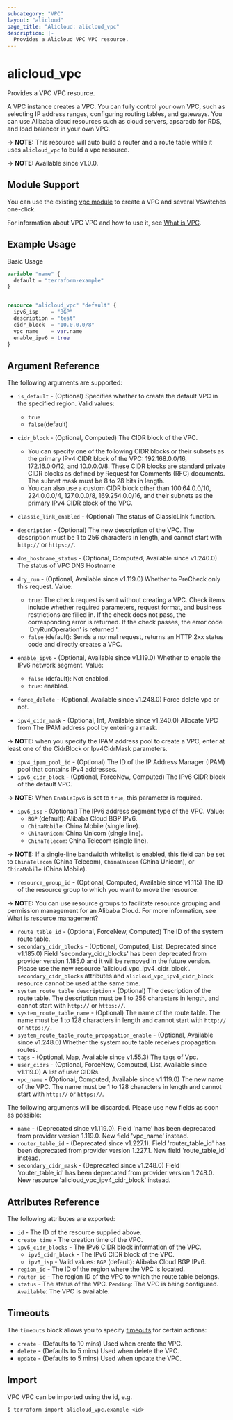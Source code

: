 ```yaml
---
subcategory: "VPC"
layout: "alicloud"
page_title: "Alicloud: alicloud_vpc"
description: |-
  Provides a Alicloud VPC VPC resource.
---
```


# alicloud_vpc

Provides a VPC VPC resource.

A VPC instance creates a VPC. You can fully control your own VPC, such as selecting IP address ranges, configuring routing tables, and gateways. You can use Alibaba cloud resources such as cloud servers, apsaradb for RDS, and load balancer in your own VPC. 

-> **NOTE:** This resource will auto build a router and a route table while it uses `alicloud_vpc` to build a vpc resource. 

-> **NOTE:** Available since v1.0.0.

## Module Support

You can use the existing [vpc module](https://registry.terraform.io/modules/alibaba/vpc/alicloud) 
to create a VPC and several VSwitches one-click.

For information about VPC VPC and how to use it, see [What is VPC](https://www.alibabacloud.com/help/en/virtual-private-cloud/latest/what-is-a-vpc).

## Example Usage

Basic Usage

```terraform
variable "name" {
  default = "terraform-example"
}


resource "alicloud_vpc" "default" {
  ipv6_isp    = "BGP"
  description = "test"
  cidr_block  = "10.0.0.0/8"
  vpc_name    = var.name
  enable_ipv6 = true
}
```

## Argument Reference

The following arguments are supported:
* `is_default` - (Optional) Specifies whether to create the default VPC in the specified region. Valid values:
  - `true`
  - `false`(default)

* `cidr_block` - (Optional, Computed) The CIDR block of the VPC.

  - You can specify one of the following CIDR blocks or their subsets as the primary IPv4 CIDR block of the VPC: 192.168.0.0/16, 172.16.0.0/12, and 10.0.0.0/8. These CIDR blocks are standard private CIDR blocks as defined by Request for Comments (RFC) documents. The subnet mask must be 8 to 28 bits in length.
  - You can also use a custom CIDR block other than 100.64.0.0/10, 224.0.0.0/4, 127.0.0.0/8, 169.254.0.0/16, and their subnets as the primary IPv4 CIDR block of the VPC.
* `classic_link_enabled` - (Optional) The status of ClassicLink function.
* `description` - (Optional) The new description of the VPC.
The description must be 1 to 256 characters in length, and cannot start with `http://` or `https://`.
* `dns_hostname_status` - (Optional, Computed, Available since v1.240.0) The status of VPC DNS Hostname
* `dry_run` - (Optional, Available since v1.119.0) Whether to PreCheck only this request. Value:
  - `true`: The check request is sent without creating a VPC. Check items include whether required parameters, request format, and business restrictions are filled in. If the check does not pass, the corresponding error is returned. If the check passes, the error code 'DryRunOperation' is returned '.
  - `false` (default): Sends a normal request, returns an HTTP 2xx status code and directly creates a VPC.
* `enable_ipv6` - (Optional, Available since v1.119.0) Whether to enable the IPv6 network segment. Value:
  - `false` (default): Not enabled.
  - `true`: enabled.
* `force_delete` - (Optional, Available since v1.248.0) Force delete vpc or not.
* `ipv4_cidr_mask` - (Optional, Int, Available since v1.240.0) Allocate VPC from The IPAM address pool by entering a mask.

-> **NOTE:**  when you specify the IPAM address pool to create a VPC, enter at least one of the CidrBlock or Ipv4CidrMask parameters.

* `ipv4_ipam_pool_id` - (Optional) The ID of the IP Address Manager (IPAM) pool that contains IPv4 addresses.
* `ipv6_cidr_block` - (Optional, ForceNew, Computed) The IPv6 CIDR block of the default VPC.

-> **NOTE:**  When `EnableIpv6` is set to `true`, this parameter is required.

* `ipv6_isp` - (Optional) The IPv6 address segment type of the VPC. Value:
  - `BGP` (default): Alibaba Cloud BGP IPv6.
  - `ChinaMobile`: China Mobile (single line).
  - `ChinaUnicom`: China Unicom (single line).
  - `ChinaTelecom`: China Telecom (single line).

-> **NOTE:**  If a single-line bandwidth whitelist is enabled, this field can be set to `ChinaTelecom` (China Telecom), `ChinaUnicom` (China Unicom), or `ChinaMobile` (China Mobile).

* `resource_group_id` - (Optional, Computed, Available since v1.115) The ID of the resource group to which you want to move the resource.

-> **NOTE:**   You can use resource groups to facilitate resource grouping and permission management for an Alibaba Cloud. For more information, see [What is resource management?](https://www.alibabacloud.com/help/en/doc-detail/94475.html)

* `route_table_id` - (Optional, ForceNew, Computed) The ID of the system route table.
* `secondary_cidr_blocks` - (Optional, Computed, List, Deprecated since v1.185.0) Field 'secondary_cidr_blocks' has been deprecated from provider version 1.185.0 and it will be removed in the future version. Please use the new resource 'alicloud_vpc_ipv4_cidr_block'. `secondary_cidr_blocks` attributes and `alicloud_vpc_ipv4_cidr_block` resource cannot be used at the same time.
* `system_route_table_description` - (Optional) The description of the route table.
The description must be 1 to 256 characters in length, and cannot start with `http://` or `https://`.
* `system_route_table_name` - (Optional) The name of the route table.
The name must be 1 to 128 characters in length and cannot start with `http://` or `https://`.
* `system_route_table_route_propagation_enable` - (Optional, Available since v1.248.0) Whether the system route table receives propagation routes.
* `tags` - (Optional, Map, Available since v1.55.3) The tags of Vpc.
* `user_cidrs` - (Optional, ForceNew, Computed, List, Available since v1.119.0) A list of user CIDRs.
* `vpc_name` - (Optional, Computed, Available since v1.119.0) The new name of the VPC.
The name must be 1 to 128 characters in length and cannot start with `http://` or `https://`.

The following arguments will be discarded. Please use new fields as soon as possible:
* `name` - (Deprecated since v1.119.0). Field 'name' has been deprecated from provider version 1.119.0. New field 'vpc_name' instead.
* `router_table_id` - (Deprecated since v1.227.1). Field 'router_table_id' has been deprecated from provider version 1.227.1. New field 'route_table_id' instead.
* `secondary_cidr_mask` - (Deprecated since v1.248.0) Field 'router_table_id' has been deprecated from provider version 1.248.0. New resource 'alicloud_vpc_ipv4_cidr_block' instead.

## Attributes Reference

The following attributes are exported:
* `id` - The ID of the resource supplied above.
* `create_time` - The creation time of the VPC.
* `ipv6_cidr_blocks` - The IPv6 CIDR block information of the VPC.
  * `ipv6_cidr_block` - The IPv6 CIDR block of the VPC.
  * `ipv6_isp` - Valid values: `BGP` (default): Alibaba Cloud BGP IPv6.
* `region_id` - The ID of the region where the VPC is located.
* `router_id` - The region ID of the VPC to which the route table belongs.
* `status` - The status of the VPC.   `Pending`: The VPC is being configured. `Available`: The VPC is available.

## Timeouts

The `timeouts` block allows you to specify [timeouts](https://www.terraform.io/docs/configuration-0-11/resources.html#timeouts) for certain actions:
* `create` - (Defaults to 10 mins) Used when create the VPC.
* `delete` - (Defaults to 5 mins) Used when delete the VPC.
* `update` - (Defaults to 5 mins) Used when update the VPC.

## Import

VPC VPC can be imported using the id, e.g.

```shell
$ terraform import alicloud_vpc.example <id>
```